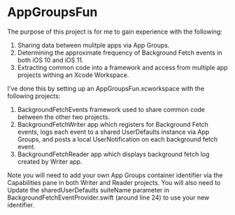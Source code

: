 # AppGroupsFun

The purpose of this project is for me to gain experience with the following:
1. Sharing data between mulitple apps via App Groups.
2. Determining the approximate frequency of Background Fetch events in both iOS 10 and iOS 11.
3. Extracting common code into a framework and access from multiple app projects withing an Xcode Workspace.

I've done this by setting up an AppGroupsFun.xcworkspace with the following projects:
1. BackgroundFetchEvents framework used to share common code between the other two projects.
2. BackgroundFetchWriter app which registers for Background Fetch events, logs each event to a shared UserDefaults instance via App Groups, and posts a local UserNotification on each background fetch event.
3. BackgroundFetchReader app which displays background fetch log created by Writer app.

Note you will need to add your own App Groups container identifier via the Capabilities pane in both Writer and Reader projects. You will also need to Update the sharedUserDefaults suiteName parameter in BackgroundFetchEventProvider.swift (around line 24) to use your new identifier.

